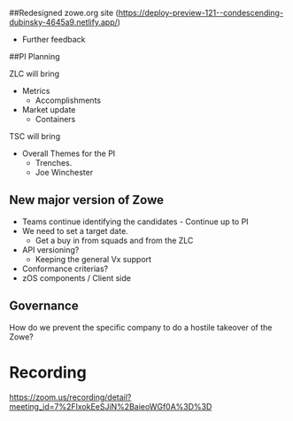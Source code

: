 ##Redesigned zowe.org site (https://deploy-preview-121--condescending-dubinsky-4645a9.netlify.app/)
- Further feedback

##PI Planning

ZLC will bring
- Metrics
    - Accomplishments
- Market update
    - Containers
      
TSC will bring
- Overall Themes for the PI
    - Trenches.
    - Joe Winchester

## New major version of Zowe
- Teams continue identifying the candidates - Continue up to PI
- We need to set a target date.
    - Get a buy in from squads and from the ZLC
- API versioning?
    - Keeping the general Vx support
- Conformance criterias?
- zOS components / Client side

## Governance

How do we prevent the specific company to do a hostile takeover of the Zowe? 

# Recording

https://zoom.us/recording/detail?meeting_id=7%2FIxokEeSJiN%2BaieoWGf0A%3D%3D